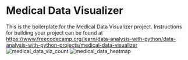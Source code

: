 # Medical Data Visualizer

This is the boilerplate for the Medical Data Visualizer project. Instructions for building your project can be found at https://www.freecodecamp.org/learn/data-analysis-with-python/data-analysis-with-python-projects/medical-data-visualizer
![medical_data_viz_count](https://github.com/user-attachments/assets/6ca06490-a584-43dc-b5ab-c4b0593651a0)
![medical_data_heatmap](https://github.com/user-attachments/assets/17484212-3e8b-4e11-8d6f-e6cdee178706)

